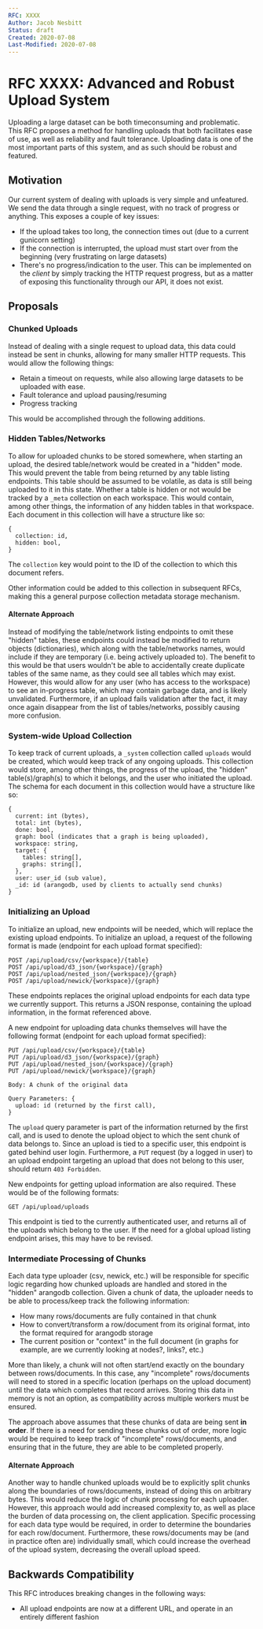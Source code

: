 ```yaml
---
RFC: XXXX
Author: Jacob Nesbitt
Status: draft
Created: 2020-07-08
Last-Modified: 2020-07-08
---
```


# RFC XXXX: Advanced and Robust Upload System

Uploading a large dataset can be both timeconsuming and problematic. This RFC proposes a method for handling uploads that both facilitates ease of use, as well as reliability and fault tolerance. Uploading data is one of the most important parts of this system, and as such should be robust and featured.

## Motivation

Our current system of dealing with uploads is very simple and unfeatured. We send the data through a single request, with no track of progress or anything. This exposes a couple of key issues:

* If the upload takes too long, the connection times out (due to a current gunicorn setting)
* If the connection is interrupted, the upload must start over from the beginning (very frustrating on large datasets)
* There's no progress/indication to the user. This can be implemented on the _client_ by simply tracking the HTTP request progress, but as a matter of exposing this functionality through our API, it does not exist.

## Proposals

### Chunked Uploads
Instead of dealing with a single request to upload data, this data could instead be sent in chunks, allowing for many smaller HTTP requests. This would allow the following things:
* Retain a timeout on requests, while also allowing large datasets to be uploaded with ease.
* Fault tolerance and upload pausing/resuming
* Progress tracking

This would be accomplished through the following additions.

### Hidden Tables/Networks
To allow for uploaded chunks to be stored somewhere, when starting an upload, the desired table/network would be created in a "hidden" mode. This would prevent the table from being returned by any table listing endpoints. This table should be assumed to be volatile, as data is still being uploaded to it in this state. Whether a table is hidden or not would be tracked by a `_meta` collection on each workspace. This would contain, among other things, the information of any hidden tables in that workspace. Each document in this collection will have a structure like so:

```
{
  collection: id,
  hidden: bool,
}
```

The `collection` key would point to the ID of the collection to which this document refers.

Other information could be added to this collection in subsequent RFCs, making this a general purpose collection metadata storage mechanism.

#### Alternate Approach
Instead of modifying the table/network listing endpoints to omit these "hidden" tables, these endpoints could instead be modified to return objects (dictionaries), which along with the table/networks names, would include if they are temporary (i.e. being actively uploaded to). The benefit to this would be that users wouldn't be able to accidentally create duplicate tables of the same name, as they could see all tables which may exist. However, this would allow for any user (who has access to the workspace) to see an in-progress table, which may contain garbage data, and is likely unvalidated. Furthermore, if an upload fails validation after the fact, it may once again disappear from the list of tables/networks, possibly causing more confusion.

### System-wide Upload Collection
To keep track of current uploads, a `_system` collection called `uploads` would be created, which would keep track of any ongoing uploads. This collection would store, among other things, the progress of the upload, the "hidden" table(s)/graph(s) to which it belongs, and the user who initiated the upload. The schema for each document in this collection would have a structure like so:

```
{
  current: int (bytes),
  total: int (bytes),
  done: bool,
  graph: bool (indicates that a graph is being uploaded),
  workspace: string,
  target: {
    tables: string[],
    graphs: string[],
  },
  user: user_id (sub value),
  _id: id (arangodb, used by clients to actually send chunks)
}
```

### Initializing an Upload
To initialize an upload, new endpoints will be needed, which will replace the existing upload endpoints. To initialize an upload, a request of the following format is made (endpoint for each upload format specified):

```
POST /api/upload/csv/{workspace}/{table}
POST /api/upload/d3_json/{workspace}/{graph}
POST /api/upload/nested_json/{workspace}/{graph}
POST /api/upload/newick/{workspace}/{graph}
```

These endpoints replaces the original upload endpoints for each data type we currently support. This returns a JSON response, containing the upload information, in the format referenced above.

A new endpoint for uploading data chunks themselves will have the following format (endpoint for each upload format specified):

```
PUT /api/upload/csv/{workspace}/{table}
PUT /api/upload/d3_json/{workspace}/{graph}
PUT /api/upload/nested_json/{workspace}/{graph}
PUT /api/upload/newick/{workspace}/{graph}

Body: A chunk of the original data

Query Parameters: {
  upload: id (returned by the first call),
}
```

The `upload` query parameter is part of the information returned by the first call, and is used to denote the upload object to which the sent chunk of data belongs to. Since an upload is tied to a specific user, this endpoint is gated behind user login. Furthermore, a `PUT` request (by a logged in user) to an upload endpoint targeting an upload that does not belong to this user, should return `403 Forbidden`.


New endpoints for getting upload information are also required. These would be of the following formats:

```
GET /api/upload/uploads
```

This endpoint is tied to the currently authenticated user, and returns all of the uploads which belong to the user. If the need for a global upload listing endpoint arises, this may have to be revised.


### Intermediate Processing of Chunks

Each data type uploader (csv, newick, etc.) will be responsible for specific logic regarding how chunked uploads are handled and stored in the "hidden" arangodb collection. Given a chunk of data, the uploader needs to be able to process/keep track the following information:

* How many rows/documents are fully contained in that chunk
* How to convert/transform a row/document from its original format, into the format required for arangodb storage
* The current position or "context" in the full document (in graphs for example, are we currently looking at nodes?, links?, etc.)

More than likely, a chunk will not often start/end exactly on the boundary between rows/documents. In this case, any "incomplete" rows/documents will need to stored in a specific location (perhaps on the upload document) until the data which completes that record arrives. Storing this data in memory is not an option, as compatibility across multiple workers must be ensured.

The approach above assumes that these chunks of data are being sent **in order**. If there is a need for sending these chunks out of order, more logic would be required to keep track of "incomplete" rows/documents, and ensuring that in the future, they are able to be completed properly.

#### Alternate Approach
Another way to handle chunked uploads would be to explicitly split chunks along the boundaries of rows/documents, instead of doing this on arbitrary bytes. This would reduce the logic of chunk processing for each uploader. However, this approach would add increased complexity to, as well as place the burden of data processing on, the client application. Specific processing for each data type would be required, in order to determine the boundaries for each row/document. Furthermore, these rows/documents may be (and in practice often are) individually small, which could increase the overhead of the upload system, decreasing the overall upload speed.


## Backwards Compatibility

This RFC introduces breaking changes in the following ways:

* All upload endpoints are now at a different URL, and operate in an entirely different fashion
